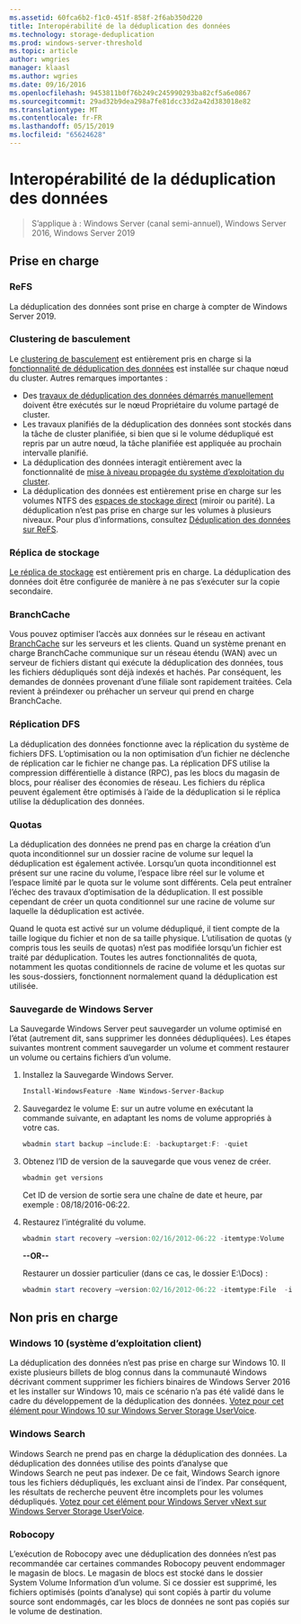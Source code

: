 ```yaml
---
ms.assetid: 60fca6b2-f1c0-451f-858f-2f6ab350d220
title: Interopérabilité de la déduplication des données
ms.technology: storage-deduplication
ms.prod: windows-server-threshold
ms.topic: article
author: wmgries
manager: klaasl
ms.author: wgries
ms.date: 09/16/2016
ms.openlocfilehash: 9453811b0f76b249c245990293ba82cf5a6e0867
ms.sourcegitcommit: 29ad32b9dea298a7fe81dcc33d2a42d383018e82
ms.translationtype: MT
ms.contentlocale: fr-FR
ms.lasthandoff: 05/15/2019
ms.locfileid: "65624628"
---
```

# <a name="data-deduplication-interoperability"></a>Interopérabilité de la déduplication des données

> S’applique à : Windows Server (canal semi-annuel), Windows Server 2016, Windows Server 2019

## <a id="supported"></a>Prise en charge

### <a id="supported-ReFS"></a>ReFS
La déduplication des données sont prise en charge à compter de Windows Server 2019. 

### <a id="supported-clusters"></a>Clustering de basculement

Le [clustering de basculement](../..//failover-clustering/failover-clustering-overview.md) est entièrement pris en charge si la [fonctionnalité de déduplication des données](install-enable.md#install-dedup) est installée sur chaque nœud du cluster. Autres remarques importantes :

* Des [travaux de déduplication des données démarrés manuellement](run.md#running-dedup-jobs-manually) doivent être exécutés sur le nœud Propriétaire du volume partagé de cluster.
* Les travaux planifiés de la déduplication des données sont stockés dans la tâche de cluster planifiée, si bien que si le volume dédupliqué est repris par un autre nœud, la tâche planifiée est appliquée au prochain intervalle planifié.
* La déduplication des données interagit entièrement avec la fonctionnalité de [mise à niveau propagée du système d’exploitation du cluster](../..//failover-clustering/cluster-operating-system-rolling-upgrade.md).
* La déduplication des données est entièrement prise en charge sur les volumes NTFS des [espaces de stockage direct](../storage-spaces/storage-spaces-direct-overview.md) (miroir ou parité). La déduplication n’est pas prise en charge sur les volumes à plusieurs niveaux. Pour plus d’informations, consultez [Déduplication des données sur ReFS](interop.md#unsupported-refs).

### <a id="supported-storage-replica"></a>Réplica de stockage
[Le réplica de stockage](../storage-replica/storage-replica-overview.md) est entièrement pris en charge. La déduplication des données doit être configurée de manière à ne pas s’exécuter sur la copie secondaire.

### <a id="supported-branchcache"></a>BranchCache
Vous pouvez optimiser l’accès aux données sur le réseau en activant [BranchCache](../../networking/branchcache/branchcache.md) sur les serveurs et les clients. Quand un système prenant en charge BranchCache communique sur un réseau étendu (WAN) avec un serveur de fichiers distant qui exécute la déduplication des données, tous les fichiers dédupliqués sont déjà indexés et hachés. Par conséquent, les demandes de données provenant d’une filiale sont rapidement traitées. Cela revient à préindexer ou préhacher un serveur qui prend en charge BranchCache.

### <a id="supported-dfsr"></a>Réplication DFS
La déduplication des données fonctionne avec la réplication du système de fichiers DFS. L’optimisation ou la non optimisation d’un fichier ne déclenche de réplication car le fichier ne change pas. La réplication DFS utilise la compression différentielle à distance (RPC), pas les blocs du magasin de blocs, pour réaliser des économies de réseau. Les fichiers du réplica peuvent également être optimisés à l’aide de la déduplication si le réplica utilise la déduplication des données.

### <a id="supported-quotas"></a>Quotas
La déduplication des données ne prend pas en charge la création d’un quota inconditionnel sur un dossier racine de volume sur lequel la déduplication est également activée. Lorsqu’un quota inconditionnel est présent sur une racine du volume, l’espace libre réel sur le volume et l’espace limité par le quota sur le volume sont différents. Cela peut entraîner l’échec des travaux d’optimisation de la déduplication. Il est possible cependant de créer un quota conditionnel sur une racine de volume sur laquelle la déduplication est activée. 

Quand le quota est activé sur un volume dédupliqué, il tient compte de la taille logique du fichier et non de sa taille physique. L’utilisation de quotas (y compris tous les seuils de quotas) n’est pas modifiée lorsqu’un fichier est traité par déduplication. Toutes les autres fonctionnalités de quota, notamment les quotas conditionnels de racine de volume et les quotas sur les sous-dossiers, fonctionnent normalement quand la déduplication est utilisée.

### <a id="supported-windows-server-backup"></a>Sauvegarde de Windows Server
La Sauvegarde Windows Server peut sauvegarder un volume optimisé en l’état (autrement dit, sans supprimer les données dédupliquées). Les étapes suivantes montrent comment sauvegarder un volume et comment restaurer un volume ou certains fichiers d’un volume.
1. Installez la Sauvegarde Windows Server.  
    ```PowerShell
    Install-WindowsFeature -Name Windows-Server-Backup
    ```

2. Sauvegardez le volume E: sur un autre volume en exécutant la commande suivante, en adaptant les noms de volume appropriés à votre cas.  
    ```PowerShell
    wbadmin start backup –include:E: -backuptarget:F: -quiet
    ```
3. Obtenez l’ID de version de la sauvegarde que vous venez de créer.

    ```PowerShell
    wbadmin get versions
    ```

    Cet ID de version de sortie sera une chaîne de date et heure, par exemple : 08/18/2016-06:22.

4. Restaurez l’intégralité du volume.
    ```PowerShell
    wbadmin start recovery –version:02/16/2012-06:22 -itemtype:Volume  -items:E: -recoveryTarget:E:
    ```

    **--OR--**  

    Restaurer un dossier particulier (dans ce cas, le dossier E:\Docs) :
    ```PowerShell
    wbadmin start recovery –version:02/16/2012-06:22 -itemtype:File  -items:E:\Docs  -recursive
    ```

## <a id="unsupported"></a>Non pris en charge

### <a id="unsupported-windows-client"></a>Windows 10 (système d’exploitation client)
La déduplication des données n’est pas prise en charge sur Windows 10. Il existe plusieurs billets de blog connus dans la communauté Windows décrivant comment supprimer les fichiers binaires de Windows Server 2016 et les installer sur Windows 10, mais ce scénario n’a pas été validé dans le cadre du développement de la déduplication des données. [Votez pour cet élément pour Windows 10 sur Windows Server Storage UserVoice](https://windowsserver.uservoice.com/forums/295056-storage/suggestions/9011008-add-deduplication-support-to-client-os).

### <a id="unsupported-windows-search"></a>Windows Search
Windows Search ne prend pas en charge la déduplication des données. La déduplication des données utilise des points d’analyse que Windows Search ne peut pas indexer. De ce fait, Windows Search ignore tous les fichiers dédupliqués, les excluant ainsi de l’index. Par conséquent, les résultats de recherche peuvent être incomplets pour les volumes dédupliqués. [Votez pour cet élément pour Windows Server vNext sur Windows Server Storage UserVoice](https://windowsserver.uservoice.com/forums/295056-storage/suggestions/17888647-make-windows-search-service-work-with-data-dedupli).

### <a id="unsupported-robocopy"></a>Robocopy
L’exécution de Robocopy avec une déduplication des données n’est pas recommandée car certaines commandes Robocopy peuvent endommager le magasin de blocs. Le magasin de blocs est stocké dans le dossier System Volume Information d’un volume. Si ce dossier est supprimé, les fichiers optimisés (points d’analyse) qui sont copiés à partir du volume source sont endommagés, car les blocs de données ne sont pas copiés sur le volume de destination.
